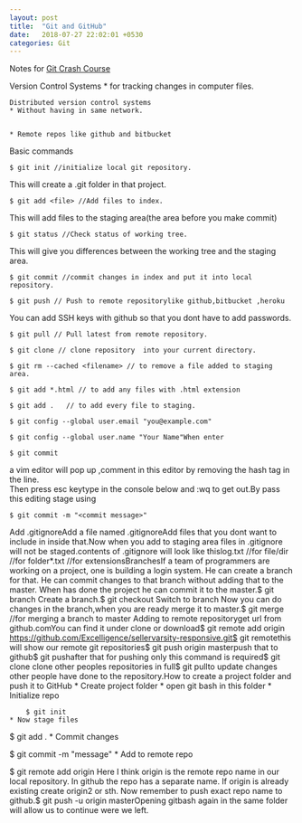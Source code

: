 ```yaml
---
layout: post
title:  "Git and GitHub"
date:   2018-07-27 22:02:01 +0530
categories: Git
---
```


Notes for [Git Crash Course](https://www.youtube.com/watch?v=SWYqp7iY_Tc)

Version Control Systems
	* for tracking changes in computer files.  
	


	Distributed version control systems
	* Without having in same network.


	* Remote repos like github and bitbucket

Basic commands  
  
	$ git init //initialize local git repository.  

This will create a .git folder in that project.  
	
	$ git add <file> //Add files to index.  

This will add files to the staging area(the area before you make commit)   


	$ git status //Check status of working tree.  
This will give you differences between the working tree and the staging area.  
	
	$ git commit //commit changes in index and put it into local repository.  
	
	$ git push // Push to remote repositorylike github,bitbucket ,heroku  
	
You can add SSH keys with github so that you dont have to add passwords.

	$ git pull // Pull latest from remote repository.
	
	$ git clone // clone repository  into your current directory.
	
	$ git rm --cached <filename> // to remove a file added to staging area.
	
	$ git add *.html // to add any files with .html extension
	
	$ git add .   // to add every file to staging.
	
	$ git config --global user.email "you@example.com"
	
	$ git config --global user.name "Your Name"When enter 
	
	$ git commit
	
a vim editor will pop up ,comment in this editor by removing the hash tag in the line.  
 Then press esc keytype  in the console below and  :wq to get out.By pass this editing stage using
 
 	$ git commit -m "<commit message>"
	 
Add .gitignoreAdd a file named .gitignoreAdd files that you dont want to include in inside that.Now when you add to staging area files in .gitignore will not be staged.contents of .gitignore will look like thislog.txt //for file/dir //for folder*.txt //for extensionsBranchesIf a team of programmers are working on a project, one is building a login system. He can create a branch for that. He can commit changes to that branch without adding that to the master. When has done the project he can commit it to the master.$ git branch <branch name>Create a branch.$ git checkout <branch name>Switch to branch Now you can do changes in the branch,when you are ready merge it to master.$ git merge <branch name> //for merging a branch to master Adding to remote repositoryget url from github.comYou can find it under clone or download$ git remote add origin https://github.com/Excelligence/sellervarsity-responsive.git$ git remotethis will show our remote git repositories$ git push origin masterpush that to github$ git pushafter that for pushing only this command is required$ git clone <link>clone other peoples repositories in full$ git pullto update changes other people have done to the repository.How to create a project folder and push it to GitHub
	* Create project folder
	* open git bash in this folder
	* Initialize repo

        $ git init
	* Now stage files 

$ git add .
	* Commit changes

$ git commit -m "message"
	* Add to remote repo

$  git remote add origin <url>Here I think origin is the remote repo name in our local repository. In github the repo has  a separate name. If origin is already existing create origin2 or sth. Now remember to push exact repo name to github.$ git push -u origin masterOpening gitbash again in the same folder will allow us to continue were we left.
